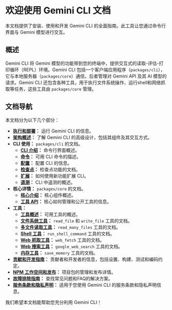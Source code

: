 # 欢迎使用 Gemini CLI 文档

本文档提供了安装、使用和开发 Gemini CLI 的全面指南。此工具让您通过命令行界面与 Gemini 模型进行交互。

## 概述

Gemini CLI 将 Gemini 模型的功能带到您的终端中，提供交互式的读取-评估-打印循环（REPL）环境。Gemini CLI 包括一个客户端应用程序（`packages/cli`），它与本地服务器（`packages/core`）通信，后者管理对 Gemini API 及其 AI 模型的请求。Gemini CLI 还包含各种工具，用于执行文件系统操作、运行shell和网络抓取等任务，这些工具由 `packages/core` 管理。

## 文档导航

本文档分为以下几个部分：

- **[执行和部署](./deployment.md)：** 运行 Gemini CLI 的信息。
- **[架构概述](./architecture.md)：** 了解 Gemini CLI 的高级设计，包括其组件及其交互方式。
- **CLI 使用：** `packages/cli` 的文档。
  - **[CLI 介绍](./cli/index.md)：** 命令行界面概述。
  - **[命令](./cli/commands.md)：** 可用 CLI 命令的描述。
  - **[配置](./cli/configuration.md)：** 配置 CLI 的信息。
  - **[检查点](./checkpointing.md)：** 检查点功能的文档。
  - **[扩展](./extension.md)：** 如何使用新功能扩展 CLI。
  - **[遥测](./telemetry.md)：** CLI 中遥测的概述。
- **核心详情：** `packages/core` 的文档。
  - **[核心介绍](./core/index.md)：** 核心组件概述。
  - **[工具 API](./core/tools-api.md)：** 核心如何管理和公开工具的信息。
- **工具：**
  - **[工具概述](./tools/index.md)：** 可用工具的概述。
  - **[文件系统工具](./tools/file-system.md)：** `read_file` 和 `write_file` 工具的文档。
  - **[多文件读取工具](./tools/multi-file.md)：** `read_many_files` 工具的文档。
  - **[Shell 工具](./tools/shell.md)：** `run_shell_command` 工具的文档。
  - **[Web 抓取工具](./tools/web-fetch.md)：** `web_fetch` 工具的文档。
  - **[Web 搜索工具](./tools/web-search.md)：** `google_web_search` 工具的文档。
  - **[内存工具](./tools/memory.md)：** `save_memory` 工具的文档。
- **[贡献和开发指南](../CONTRIBUTING.md)：** 贡献者和开发者的信息，包括设置、构建、测试和编码约定。
- **[NPM 工作空间和发布](./npm.md)：** 项目包的管理和发布详情。
- **[故障排除指南](./troubleshooting.md)：** 查找常见问题和FAQ的解决方案。
- **[服务条款和隐私声明](./tos-privacy.md)：** 适用于您使用 Gemini CLI 的服务条款和隐私声明信息。

我们希望本文档能帮助您充分利用 Gemini CLI！ 
